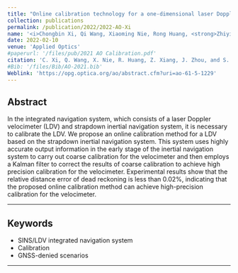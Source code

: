 ```yaml
---
title: "Online calibration technology for a one-dimensional laser Doppler velocimeter based on a strapdown inertial navigation system"
collection: publications
permalink: /publication/2022/2022-AO-Xi
name: '<i>Chongbin Xi, Qi Wang, Xiaoming Nie, Rong Huang, <strong>Zhiyi Xiang</strong>, Jian Zhou<sup>*</sup>, Shilong Jin</i>'
date: 2022-02-10
venue: 'Applied Optics'
#paperurl: '/files/pub/2021 AO Calibration.pdf'
citation: 'C. Xi, Q. Wang, X. Nie, R. Huang, Z. Xiang, J. Zhou, and S. Jin, &quot;Online calibration technology for a one-dimensional laser Doppler velocimeter based on a strapdown inertial navigation system,&quot; <i>Appl. Opt.</i>, vol. 61, no. 5, p. 1229-1237, Feb. 2022.'
#Bib: '/files/Bib/AO-2021.bib'
Weblink: 'https://opg.optica.org/ao/abstract.cfm?uri=ao-61-5-1229'
---
```

**Abstract**
------
In the integrated navigation system, which consists of a laser Doppler velocimeter (LDV) and strapdown inertial navigation system, it is necessary to calibrate the LDV. We propose an online calibration method for a LDV based on the strapdown inertial navigation system. This system uses highly accurate output information in the early stage of the inertial navigation system to carry out coarse calibration for the velocimeter and then employs a Kalman filter to correct the results of coarse calibration to achieve high precision calibration for the velocimeter. Experimental results show that the relative distance error of dead reckoning is less than 0.02%, indicating that the proposed online calibration method can achieve high-precision calibration for the velocimeter.

------

**Keywords**
------
- SINS/LDV integrated navigation system
- Calibration
- GNSS-denied scenarios

------
